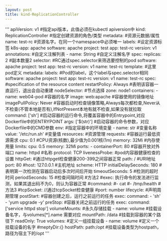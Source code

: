 ```yaml
---
layout: post
title: kind-ReplicationController
---
```


'''
apiVersion: v1 #指定api版本，此值必须在kubectl apiversion中
kind: ReplicationController #指定创建资源的角色/类型
metadata: #资源元数据/属性
  name: test-rc #资源名字。在同一个namespace中必须唯一
  labels: #设定资源标签
  k8s-app: apache
    software: apache
    project: test
    app: test-rc
    version: v1
  annotations: #自定义注解列表
    - name: String #自定义注解名字
spec:
  replicas: 2 #副本数量2
  selector: #RC通过spec.selector来筛选要控制的pod
    software: apache
    project: test
    app: test-rc
    version: v1
    name: test-rc
  template: #这里pod定义
    metadata:
      labels: #Pod的label，这个label与spec.selector相同
        software: apache
        project: test
        app: test-rc
        version: v1
        name: test-rc
    spec: #specification of the resource content
      restartPolicy: Always #表明该容器一直运行，退出会自动重建
      nodeSelector: #节点选择
        zone: node1
      containers:
      - name: web04-pod #容器的名字
        image: web:apache #容器使用的镜像地址
        imagePullPolicy: Never #容器启动时检查镜像策略,Always每次都检查,Never从不检查(不管本地是否有),IfNotPresent本地有就不检查,如果没有就拉取
        command: ['sh'] #启动容器的运行命令,将覆盖容器中的Entrypoint,对应Dockerfile中的ENTRYPOINT
        args: ['$(str)'] #启动容器的命令参数，对应Dockerfile中的CMD参数
        env:  #指定容器中的环境变量
        - name: str #变量名称
          value: '/etc/run.sh' #变量值
        resources: #资源管理
          requests: #容器运行最低资源需求
            cpu: 0.1 #CPU资源(核数),最少值为0.001核(1m)
            memory: 32Mi #内存使用量
          limits:
            cpu: 0.5
            memory: 32Mi
        ports:
        - containerPort: 80 #容器开放对外端口
          name: httpd #名称
          protocol: TCP
        livenessProbe: #pod内容器健康检查的设置
          httpGet: #通过httpget检查健康200-399之间容器正常
          path: / #URI地址
          port: 80
          #host: 127.0.0.1 #主机地址
          scheme: HTTP
        initialDelaySeconds: 180 #表明第一次检测在容器启动后多次时间后开始
        timeoutSeconds: 5 #检测的超时时间
        periodSeconds: 15 #检查间隔时间
        #方法2
        #exec: 执行命令的发法进行监测，如果其退出码不为0，则认为容器正常
        #command:
          #- cat
          #- /tmp/health
        #方法3
        #tcpSocket: //通过tcpSocket检查健康
          #port: number
        lifecycle: #声明周期管理
          postStart: #容器创建之后，运行之前运行的任务
            exec:
              command:
                - 'sh'
                - 'yum upgrade -y'
          preStop: #容器关闭之前运行的任务
            exec:
              command: ['service httpd stop']
      volumeMounts: #永久存储挂载
      - name: volume #挂载设备名字，与volumes[*].name 需要对应
        mountPath: /data #挂载到容器的某个路径下
        readOnly: True
      volumes: #定义一组挂载设备
      - name: volume #定义一个挂载设备的名字
        #meptyDir:{}
        hostPath:
          path:/opt #挂载设备类型为hostpath，路径为宿主下的/opt
'''
